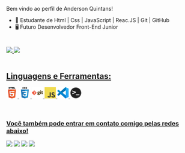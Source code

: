 Bem vindo ao perfil de Anderson Quintans!


- 🌱 Estudante de Html | Css | JavaScript | Reac.JS | Git | GitHub
- 🖥️ Futuro Desenvolvedor Front-End Junior
#
<div>
  <a href="https://github.com/andersonquintans">
  <img height="165em" src="https://github-readme-stats.vercel.app/api?username=andersonquintans&show_icons=true&theme=github_dark&include_all_commits=true&count_private=true"/>
  <img height="165em" src="https://github-readme-stats.vercel.app/api/top-langs/?username=andersonquintans&layout=compact&langs_count=7&theme=github_dark"/>
</div>
<div style="display: inline_block"><br>

## **Linguagens e Ferramentas:**  

<code><img height="30" src="https://raw.githubusercontent.com/github/explore/80688e429a7d4ef2fca1e82350fe8e3517d3494d/topics/html/html.png"></code>
<code><img height="30" src="https://raw.githubusercontent.com/github/explore/80688e429a7d4ef2fca1e82350fe8e3517d3494d/topics/css/css.png"></code>
<code><img height="30" src="https://raw.githubusercontent.com/github/explore/80688e429a7d4ef2fca1e82350fe8e3517d3494d/topics/git/git.png"></code>
<code><img height="30" src="https://raw.githubusercontent.com/github/explore/80688e429a7d4ef2fca1e82350fe8e3517d3494d/topics/javascript/javascript.png"></code>
<code><img height="30" src="https://raw.githubusercontent.com/github/explore/80688e429a7d4ef2fca1e82350fe8e3517d3494d/topics/visual-studio-code/visual-studio-code.png"></code>
<code><img height="30" src="https://raw.githubusercontent.com/github/explore/80688e429a7d4ef2fca1e82350fe8e3517d3494d/topics/terminal/terminal.png"></code>
</div>
 
 <br>
 
  ### Você também pode entrar em contato comigo pelas redes abaixo!
  
  <div>
  
  <a href="https://www.linkedin.com/in/anderson-lucas-quintans-aab3ab207/" target="_blank">
  <img src="https://img.shields.io/badge/LinkedIn-0077B5?style=for-the-badge&logo=linkedin&logoColor=white" target="_blank"></a>
    
  <a href="https://instagram.com/andersonquintans" target="_blank">
  <img src="https://img.shields.io/badge/Instagram-E4405F?style=for-the-badge&logo=instagram&logoColor=white" target="_blank"></a>
    
  <a href = "mailto:andersonquintans@gmail.com" target="_blank">
  <img src="https://img.shields.io/badge/-Gmail-FF0000?style=for-the-badge&logo=gmail&logoColor=white"></a> 
  
  <a href="https://wa.me/5583987133123" alt="WhatsApp" target="_blank">
  <img src="https://img.shields.io/badge/WhatsApp-25D366?style=for-the-badge&logo=whatsapp&logoColor=white"></a>
  
 
 
</div>
